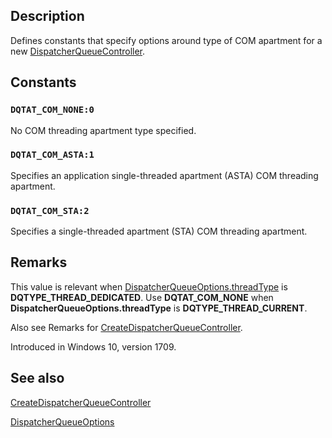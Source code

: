 ## Description

Defines constants that specify options around type of COM apartment for a new [DispatcherQueueController](https://learn.microsoft.com/uwp/api/windows.system.dispatcherqueuecontroller).

## Constants

### `DQTAT_COM_NONE:0`

No COM threading apartment type specified.

### `DQTAT_COM_ASTA:1`

Specifies an application single-threaded apartment (ASTA) COM threading apartment.

### `DQTAT_COM_STA:2`

Specifies a single-threaded apartment (STA) COM threading apartment.

## Remarks

This value is relevant when [DispatcherQueueOptions.threadType](https://learn.microsoft.com/windows/desktop/api/dispatcherqueue/ns-dispatcherqueue-dispatcherqueueoptions) is **DQTYPE_THREAD_DEDICATED**. Use **DQTAT_COM_NONE** when **DispatcherQueueOptions.threadType** is **DQTYPE_THREAD_CURRENT**.

Also see Remarks for [CreateDispatcherQueueController](https://learn.microsoft.com/windows/win32/api/dispatcherqueue/nf-dispatcherqueue-createdispatcherqueuecontroller).

Introduced in Windows 10, version 1709.

## See also

[CreateDispatcherQueueController](https://learn.microsoft.com/windows/desktop/api/dispatcherqueue/nf-dispatcherqueue-createdispatcherqueuecontroller)

[DispatcherQueueOptions](https://learn.microsoft.com/windows/desktop/api/dispatcherqueue/ns-dispatcherqueue-dispatcherqueueoptions)